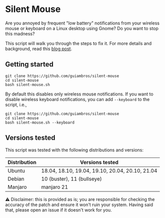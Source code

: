 # Silent Mouse

Are you annoyed by frequent "low battery" notifications from your wireless mouse or keyboard on a Linux desktop using Gnome? Do you want to stop this madness?

This script will walk you through the steps to fix it. For more details and background, read this [blog post](https://wrgms.com/disable-mouse-battery-low-spam-notification/).

## Getting started

```
git clone https://github.com/guiambros/silent-mouse
cd silent-mouse
bash silent-mouse.sh
```

By default this disables only wireless mouse notifications. If you want to disable wireless keyboard notifications, you can add `--keyboard` to the script, i.e., 

```
git clone https://github.com/guiambros/silent-mouse
cd silent-mouse
bash silent-mouse.sh --keyboard
```


## Versions tested

This script was tested with the following distributions and versions:

| Distribution | Versions tested                                 |
| ------------ | ----------------------------------------------- |
| Ubuntu       | 18.04, 18.10, 19.04, 19.10, 20.04, 20.10, 21.04 |
| Debian       | 10 (buster), 11 (bullseye)                      |
| Manjaro      | manjaro 21                                      |


⚠️  Disclaimer: this is provided as is; you are responsible for checking the accuracy of the patch and ensure it won't ruin your system. Having said that, please open an issue if it doesn't work for you.
